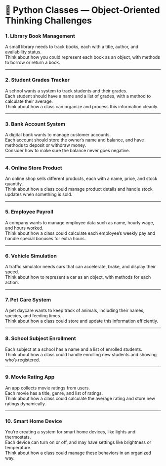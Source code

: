 # 🧱 Python Classes — Object-Oriented Thinking Challenges

### 1. Library Book Management
A small library needs to track books, each with a title, author, and availability status.  
Think about how you could represent each book as an object, with methods to borrow or return a book.

---

### 2. Student Grades Tracker
A school wants a system to track students and their grades.  
Each student should have a name and a list of grades, with a method to calculate their average.  
Think about how a class can organize and process this information cleanly.

---

### 3. Bank Account System
A digital bank wants to manage customer accounts.  
Each account should store the owner’s name and balance, and have methods to deposit or withdraw money.  
Consider how to make sure the balance never goes negative.

---

### 4. Online Store Product
An online shop sells different products, each with a name, price, and stock quantity.  
Think about how a class could manage product details and handle stock updates when something is sold.

---

### 5. Employee Payroll
A company wants to manage employee data such as name, hourly wage, and hours worked.  
Think about how a class could calculate each employee’s weekly pay and handle special bonuses for extra hours.

---

### 6. Vehicle Simulation
A traffic simulator needs cars that can accelerate, brake, and display their speed.  
Think about how to represent a car as an object, with methods for each action.

---

### 7. Pet Care System
A pet daycare wants to keep track of animals, including their names, species, and feeding times.  
Think about how a class could store and update this information efficiently.

---

### 8. School Subject Enrollment
Each subject at a school has a name and a list of enrolled students.  
Think about how a class could handle enrolling new students and showing who’s registered.

---

### 9. Movie Rating App
An app collects movie ratings from users.  
Each movie has a title, genre, and list of ratings.  
Think about how a class could calculate the average rating and store new ratings dynamically.

---

### 10. Smart Home Device
You’re creating a system for smart home devices, like lights and thermostats.  
Each device can turn on or off, and may have settings like brightness or temperature.  
Think about how a class could manage these behaviors in an organized way.
